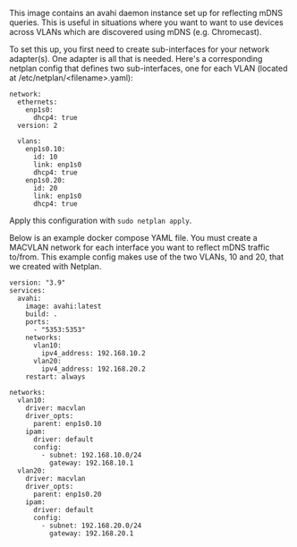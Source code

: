 This image contains an avahi daemon instance set up for reflecting mDNS queries.  This is useful in situations where you want to want to use devices across VLANs which are discovered using mDNS (e.g. Chromecast).

To set this up, you first need to create sub-interfaces for your network adapter(s).  One adapter is all that is needed.
Here's a corresponding netplan config that defines two sub-interfaces, one for each VLAN (located at /etc/netplan/\<filename\>.yaml):

```
network:
  ethernets:
    enp1s0:
      dhcp4: true
  version: 2

  vlans:
    enp1s0.10:
      id: 10
      link: enp1s0
      dhcp4: true
    enp1s0.20:
      id: 20
      link: enp1s0
      dhcp4: true
```

Apply this configuration with `sudo netplan apply`.

Below is an example docker compose YAML file.  You must create a MACVLAN network for each interface you want to reflect mDNS traffic to/from.  This example config makes use of the two VLANs, 10 and 20, that we created with Netplan.

```
version: "3.9"
services:
  avahi:
    image: avahi:latest
    build: .
    ports:
      - "5353:5353"
    networks:
      vlan10:
        ipv4_address: 192.168.10.2
      vlan20:
        ipv4_address: 192.168.20.2
    restart: always

networks:
  vlan10:
    driver: macvlan
    driver_opts:
      parent: enp1s0.10
    ipam:
      driver: default
      config:
        - subnet: 192.168.10.0/24
          gateway: 192.168.10.1
  vlan20:
    driver: macvlan
    driver_opts:
      parent: enp1s0.20
    ipam:
      driver: default
      config:
        - subnet: 192.168.20.0/24
          gateway: 192.168.20.1
```

